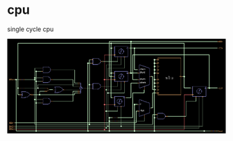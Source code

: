 # cpu
single cycle cpu

![format](https://github.com/BHa2R00/cpu/blob/main/20240425132849_887x385_scrot.png)
